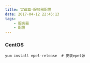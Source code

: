 ```yaml
---
title: 实战篇-服务器配置
date: 2017-04-12 22:45:13
tags:
    - 服务器
    - 配置
---
```


### CentOS

```
yum install epel-release  # 安装epel源
```